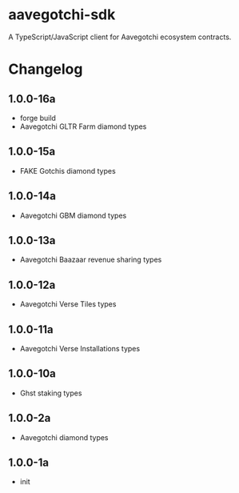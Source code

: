 # aavegotchi-sdk

A TypeScript/JavaScript client for Aavegotchi ecosystem contracts.

# Changelog

## 1.0.0-16a

- forge build
- Aavegotchi GLTR Farm diamond types

## 1.0.0-15a

- FAKE Gotchis diamond types

## 1.0.0-14a

- Aavegotchi GBM diamond types

## 1.0.0-13a

- Aavegotchi Baazaar revenue sharing types

## 1.0.0-12a

- Aavegotchi Verse Tiles types

## 1.0.0-11a

- Aavegotchi Verse Installations types

## 1.0.0-10a

- Ghst staking types

## 1.0.0-2a

- Aavegotchi diamond types

## 1.0.0-1a

- init
